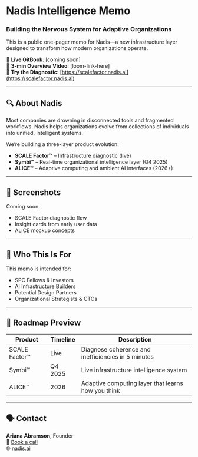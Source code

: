 # Nadis Intelligence Memo  
### Building the Nervous System for Adaptive Organizations

This is a public one-pager memo for Nadis—a new infrastructure layer designed to transform how modern organizations operate.

🔗 **Live GitBook**: [coming soon]  
🎥 **3-min Overview Video**: [loom-link-here]  
🧠 **Try the Diagnostic**: [https://scalefactor.nadis.ai](https://scalefactor.nadis.ai)

---

## 🔍 About Nadis

Most companies are drowning in disconnected tools and fragmented workflows. Nadis helps organizations evolve from collections of individuals into unified, intelligent systems.

We’re building a three-layer product evolution:
- **SCALE Factor™** – Infrastructure diagnostic (live)
- **Symbi™** – Real-time organizational intelligence layer (Q4 2025)
- **ALICE™** – Adaptive computing and ambient AI interfaces (2026+)

---

## 📸 Screenshots

Coming soon:  
- SCALE Factor diagnostic flow  
- Insight cards from early user data  
- ALICE mockup concepts

---

## 🤝 Who This Is For

This memo is intended for:
- SPC Fellows & Investors
- AI Infrastructure Builders
- Potential Design Partners
- Organizational Strategists & CTOs

---

## 🧭 Roadmap Preview

| Product | Timeline | Description |
|--------|----------|-------------|
| SCALE Factor™ | Live | Diagnose coherence and inefficiencies in 5 minutes |
| Symbi™ | Q4 2025 | Live infrastructure intelligence system |
| ALICE™ | 2026 | Adaptive computing layer that learns how you think |

---

## 🗣 Contact

**Ariana Abramson**, Founder  
💬 [Book a call](https://calendly.com/YOURNAME)  
🌐 [nadis.ai](https://nadis.ai)  
